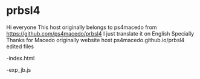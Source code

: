 # prbsl4
Hi everyone
This host originally belongs to ps4macedo from  https://github.com/ps4macedo/prbsl4
I just translate it on English
Specially Thanks for Macedo
originally website host ps4macedo.github.io/prbsl4
edited files

-index.html

-exp_jb.js
